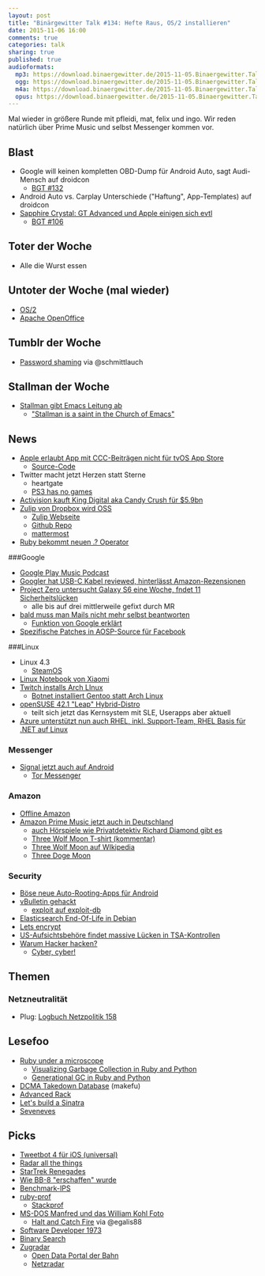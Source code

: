 ```yaml
---
layout: post
title: "Binärgewitter Talk #134: Hefte Raus, OS/2 installieren"
date: 2015-11-06 16:00
comments: true
categories: talk
sharing: true
published: true
audioformats:
  mp3: https://download.binaergewitter.de/2015-11-05.Binaergewitter.Talk.134.mp3
  ogg: https://download.binaergewitter.de/2015-11-05.Binaergewitter.Talk.134.ogg
  m4a: https://download.binaergewitter.de/2015-11-05.Binaergewitter.Talk.134.m4a
  opus: https://download.binaergewitter.de/2015-11-05.Binaergewitter.Talk.134.opus
---
```

Mal wieder in größere Runde mit pfleidi, mat, felix und ingo. Wir reden natürlich über Prime Music und selbst Messenger kommen vor.

## Blast

- Google will keinen kompletten OBD-Dump für Android Auto, sagt Audi-Mensch auf droidcon
    * [BGT #132](http://blog.binaergewitter.de/2015/10/09/binaergewitter-talk-number-131-unverschluesselt-mach-ichs-nicht)
- Android Auto vs. Carplay Unterschiede ("Haftung", App-Templates) auf droidcon
- [Sapphire Crystal: GT Advanced und Apple einigen sich evtl](http://arstechnica.com/apple/2015/11/apple-and-sapphire-supplier-will-finally-bury-their-439-million-hatchet/)
    * [BGT #106](http://blog.binaergewitter.de/2014/10/10/binaergewitter-talk-number-106-getebaytime)

## Toter der Woche

- Alle die Wurst essen

## Untoter der Woche (mal wieder)

* [OS/2](http://www.heise.de/newsticker/meldung/Betriebssystem-OS-2-soll-2016-wiederauferstehen-2879262.html)
* [Apache OpenOffice](http://www.pro-linux.de/news/1/22911/openoffice-412-veroeffentlicht.html)

## Tumblr der Woche

* [Password shaming](http://password-shaming.tumblr.com/) via @schmittlauch

## Stallman der Woche

- [Stallman gibt Emacs Leitung ab](http://www.theregister.co.uk/2015/11/05/wiegley_new_emacs_maintainer/)
    * ["Stallman is a saint in the Church of Emacs"](https://stallman.org/saint.html)

## News

- [Apple erlaubt App mit CCC-Beiträgen nicht für tvOS App Store](https://unthoughted.wordpress.com/2015/10/31/apple-verbietet-inhalte-vom-chaos-computer-club-auf-ihrer-plattform/)
    * [Source-Code](https://github.com/aus-der-Technik/CCC-TV)
- Twitter macht jetzt Herzen statt Sterne
    * heartgate
    * [PS3 has no games](http://knowyourmeme.com/memes/ps3-has-no-games)
- [Activision kauft King Digital aka Candy Crush für $5.9bn](http://investor.activision.com/releasedetail.cfm?ReleaseID=939963)
- [Zulip von Dropbox wird OSS](https://blogs.dropbox.com/tech/2015/09/open-sourcing-zulip-a-dropbox-hack-week-project/)
    * [Zulip Webseite](https://zulip.org/)
    * [Github Repo](https://github.com/zulip/zulip)
    * [mattermost](http://www.mattermost.org/)
- [Ruby bekommt neuen .? Operator](https://bugs.ruby-lang.org/issues/11537)

###Google

- [Google Play Music Podcast](https://play.google.com/music/podcasts/publish)
- [Googler hat USB-C Kabel reviewed, hinterlässt Amazon-Rezensionen](http://www.amazon.com/gp/pdp/profile/A25GROL6KJV3QG/ref=cm_cr_rdp_pdp)
- [Project Zero untersucht Galaxy S6 eine Woche, fndet 11 Sicherheitslücken](http://googleprojectzero.blogspot.co.uk/2015/11/hack-galaxy-hunting-bugs-in-samsung.html)
    * alle bis auf drei mittlerweile gefixt durch MR
- [bald muss man Mails nicht mehr selbst beantworten](http://www.heise.de/newsticker/meldung/Tippen-ueberfluessig-Googles-Inbox-soll-E-Mails-selbst-beantworten-2869004.html)
    * [Funktion von Google erklärt](http://googleresearch.blogspot.de/2015/11/computer-respond-to-this-email.html)
- [Spezifische Patches in AOSP-Source für Facebook](https://android.googlesource.com/platform/libcore/+/81abb6fb7332dfe62ff596ffb250d8aec61895df%5E!/)

###Linux

- Linux 4.3
    * [SteamOS](http://www.heise.de/newsticker/meldung/SteamOS-2-49-Entwicklungszweig-wird-offizieller-Download-des-Spiele-Linux-2879193.html)
- [Linux Notebook von Xiaomi](http://www.pro-linux.de/news/1/22908/linux-notebook-von-xiaomi-im-naechsten-jahr-erwartet.html)
- [Twitch installs Arch LInux](https://www.twitchintheshell.com/)
  * [Botnet installiert Gentoo statt Arch Linux](http://linux.slashdot.org/story/15/11/02/0125246/botnet-takes-over-twitch-install-and-partially-installs-gentoo)
- [openSUSE 42.1 "Leap" Hybrid-Distro](https://news.opensuse.org/2015/11/04/opensuse-leap-42-1-becomes-first-hybrid-distribution/)
    - teilt sich jetzt das Kernsystem mit SLE, Userapps aber aktuell
- [Azure unterstützt nun auch RHEL, inkl. Support-Team, RHEL Basis für .NET auf Linux](http://arstechnica.com/information-technology/2015/11/red-hat-enterprise-linux-to-become-officially-supported-on-azure-at-last/)

### Messenger

- [Signal jetzt auch auf Android](http://www.heise.de/newsticker/meldung/Edward-Snowdens-Messenger-TextSecure-und-RedPhone-sind-jetzt-Signal-2868645.html)
    * [Tor Messenger](http://www.heise.de/newsticker/meldung/Verschluesselt-chatten-mit-dem-Tor-Messenger-2866032.html)

### Amazon

- [Offline Amazon](http://www.heise.de/newsticker/meldung/Amazon-eroeffnet-Offline-Buchladen-in-Seattle-2868402.html)
- [Amazon Prime Music jetzt auch in Deutschland](http://www.computerbase.de/2015-11/prime-music-kostenloses-musik-streaming-fuer-zahlende-prime-kunden/)
  * [auch Hörspiele wie Privatdetektiv Richard Diamond gibt es ](http://www.amazon.de/gp/product/B0039WEO76/ref=as_li_tl?ie=UTF8&camp=1638&creative=19454&creativeASIN=B0039WEO76&linkCode=as2&tag=trektrip)
  * [Three Wolf Moon T-shirt (kommentar)](http://www.amazon.com/review/R1HK3JY858I35K/ref=cm_cr_dp_title?ie=UTF8&ASIN=B002HJ377A&channel=detail-glance&nodeID=1036592&store=apparel)
  * [Three Wolf Moon auf WIkipedia](https://en.wikipedia.org/wiki/Three_Wolf_Moon)
  * [Three Doge Moon](http://www.amazon.com/T-Line-Three-T-Shirt-Black-Large/dp/B00NT1HGHW)

### Security

- [Böse neue Auto-Rooting-Apps für Android](http://arstechnica.com/security/2015/11/new-type-of-auto-rooting-android-adware-is-nearly-impossible-to-remove/)
- [vBulletin gehackt](http://arstechnica.com/security/2015/11/vbulletin-password-hack-fuels-fears-of-serious-internet-wide-0-day-attacks/)
  - [exploit auf exploit-db](https://www.exploit-db.com/exploits/38629/)
- [Elasticsearch End-Of-Life in Debian](https://lists.debian.org/debian-security-announce/2015/msg00290.html)
- [Lets encrypt](https://letsencrypt.org/2015/10/19/lets-encrypt-is-trusted.html)
- [US-Aufsichtsbehöre findet massive Lücken in TSA-Kontrollen](http://arstechnica.com/tech-policy/2015/11/tsa-airport-screeners-ability-to-detect-weapons-declared-pitiful/)
- [Warum Hacker hacken?](http://www.theguardian.com/technology/2015/nov/03/hackers-gonna-hack-but-why-maybe-freud-has-the-answer)
    - [Cyber, cyber!](https://arduina.github.io/arduina.net/cyber-cyber.html)

## Themen

### Netzneutralität

* Plug: [Logbuch Netzpolitik 158](http://logbuch-netzpolitik.de/lnp158-teilweise-fundamentalistisch)

## Lesefoo

- [Ruby under a microscope](http://patshaughnessy.net/ruby-under-a-microscope)
    * [Visualizing Garbage Collection in Ruby and Python](http://patshaughnessy.net/2013/10/24/visualizing-garbage-collection-in-ruby-and-python)
    * [Generational GC in Ruby and Python](http://patshaughnessy.net/2013/10/30/generational-gc-in-python-and-ruby)
- [DCMA Takedown Database](https://lumendatabase.org/notices/10969223#) (makefu)
- [Advanced Rack](http://gabebw.com/blog/2015/08/10/advanced-rack)
- [Let's build a Sinatra](https://robots.thoughtbot.com/lets-build-a-sinatra)
- [Seveneves](http://amzn.to/1JVcDzs)

## Picks

- [Tweetbot 4 für iOS (universal)](http://tapbots.com/tweetbot/)
- [Radar all the things](https://twitter.com/thequinntaylor/status/659502691807178754)
- [StarTrek Renegades](https://www.kickstarter.com/projects/145553614/star-trek-renegades-episodes-2-and-3)
- [Wie BB-8 "erschaffen" wurde](https://twitter.com/superbetsy/status/661997853443690496)
- [Benchmark-IPS](https://github.com/evanphx/benchmark-ips)
- [ruby-prof](https://github.com/ruby-prof/ruby-prof)
    * [Stackprof](https://github.com/tmm1/stackprof)
- [MS-DOS Manfred und das William Kohl Foto](https://www.youtube.com/watch?v=2Nlm2XSBJmQ)
    * [Halt and Catch Fire](http://www.imdb.com/title/tt2543312/) via @egalis88
- [Software Developer 1973](https://www.youtube.com/watch?v=AxSdWhkMB_A)
- [Binary Search](https://en.wikipedia.org/wiki/Binary_search_algorithm)
- [Zugradar](https://www.bahn.de/p/view/buchung/auskunft/zugradar.shtml)
    * [Open Data Portal der Bahn](http://data.deutschebahn.com/)
    * [Netzradar](http://data.deutschebahn.com/datasets/netzradar/)
